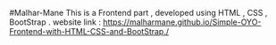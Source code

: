 #Malhar-Mane
This is a Frontend part , developed using HTML , CSS , BootStrap . 
website link : https://malharmane.github.io/Simple-OYO-Frontend-with-HTML-CSS-and-BootStrap./
